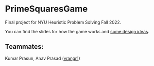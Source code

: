 # PrimeSquaresGame

Final project for NYU Heuristic Problem Solving Fall 2022.

You can find the slides for how the game works and [some design ideas](about/PrimeSquaresGame.pdf).

## Teammates:
Kumar Prasun, Anav Prasad ([vrangr1](https://github.com/vrangr1))
